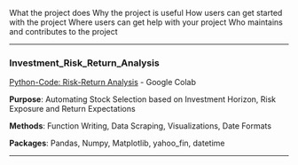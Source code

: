 What the project does
Why the project is useful
How users can get started with the project
Where users can get help with your project
Who maintains and contributes to the project

______________

### Investment_Risk_Return_Analysis
[Python-Code: Risk-Return Analysis](https://colab.research.google.com/drive/1Pah5ofqlS-bt3jjoAZ-i6irLWu7y5npG/) - Google Colab

**Purpose**: Automating Stock Selection based on Investment Horizon, Risk Exposure and Return Expectations

**Methods**: Function Writing, Data Scraping, Visualizations, Date Formats

**Packages**: Pandas, Numpy, Matplotlib, yahoo_fin, datetime

_____________________________________________________________________________________________________________

